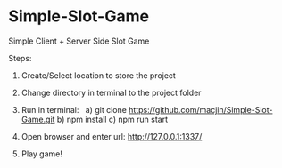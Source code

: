 # Simple-Slot-Game
Simple Client + Server Side Slot Game

Steps:
1. Create/Select location to store the project
2. Change directory in terminal to the project folder
3. Run in terminal: &nbsp;  a) git clone https://github.com/macjin/Simple-Slot-Game.git
  b) npm install
  c) npm run start
  
4. Open browser and enter url: http://127.0.0.1:1337/
5. Play game!
    
